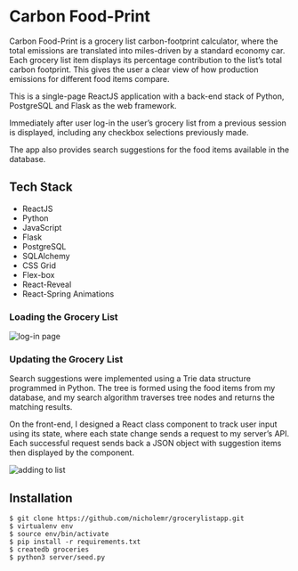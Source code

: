 # Carbon Food-Print

Carbon Food-Print is a grocery list carbon-footprint calculator, where the total emissions are translated into miles-driven by a standard economy car. Each grocery list item displays its percentage contribution to the list’s total carbon footprint. This gives the user a clear view of how production emissions for different food items compare. 

This is a single-page ReactJS application with a back-end stack of Python, PostgreSQL and Flask as the web framework.

Immediately after user log-in the user’s grocery list from a previous session is displayed, including any checkbox selections previously made. 

The app also provides search suggestions for the food items available in the database. 

## Tech Stack
- ReactJS
- Python
- JavaScript
- Flask
- PostgreSQL
- SQLAlchemy
- CSS Grid
- Flex-box
- React-Reveal
- React-Spring Animations


### Loading the Grocery List

![log-in page](https://github.com/nicholemr/grocerylistapp/blob/master/READme/login.gif)

### Updating the Grocery List

Search suggestions were implemented using a Trie data structure programmed in Python. The tree is formed using the food items from my database, and my search algorithm traverses tree nodes and returns the matching results.

On the front-end, I designed a React class component to track user input using its state, where each state change sends a request to my server’s API. Each successful request sends back a JSON object with suggestion items then displayed by the component.


![adding to list](https://github.com/nicholemr/grocerylistapp/blob/master/READme/addingItems.gif)

## Installation
```
$ git clone https://github.com/nicholemr/grocerylistapp.git
$ virtualenv env
$ source env/bin/activate
$ pip install -r requirements.txt
$ createdb groceries
$ python3 server/seed.py
```